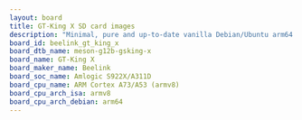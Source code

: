 ```yaml
---
layout: board
title: GT-King X SD card images
description: "Minimal, pure and up-to-date vanilla Debian/Ubuntu arm64 SD card images for GT-King X by Beelink, SoC: Amlogic S922X/A311D, CPU ISA: armv8"
board_id: beelink_gt_king_x
board_dtb_name: meson-g12b-gsking-x
board_name: GT-King X
board_maker_name: Beelink
board_soc_name: Amlogic S922X/A311D
board_cpu_name: ARM Cortex A73/A53 (armv8)
board_cpu_arch_isa: armv8
board_cpu_arch_debian: arm64
---
```


